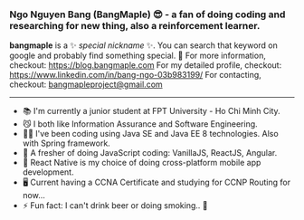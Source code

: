 ### Ngo Nguyen Bang (BangMaple) 😎 - a fan of doing coding and researching for new thing, also a reinforcement learner.

**bangmaple** is a ✨ _special nickname_ ✨. You can search that keyword on google and probably find something special. 🤘
For more information, checkout: https://blog.bangmaple.com
For my detailed profile, checkout: https://www.linkedin.com/in/bang-ngo-03b983199/
For contacting, checkout: bangmapleproject@gmail.com

--------

- 📚 I'm currently a junior student at FPT University - Ho Chi Minh City.
- 😼 I both like Information Assurance and Software Engineering.
- 👨‍💻 I've been coding using Java SE and Java EE 8 technologies. Also with Spring framework.
- 🤔 A fresher of doing JavaScript coding: VanillaJS, ReactJS, Angular.
- 📱 React Native is my choice of doing cross-platform mobile app development.
- 🖥 Current having a CCNA Certificate and studying for CCNP Routing for now...
- ⚡ Fun fact: I can't drink beer or doing smoking.. 💨
